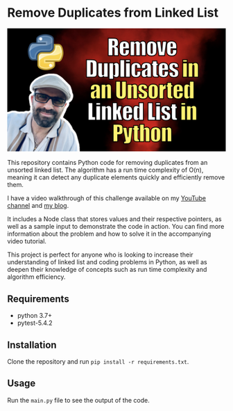 # Remove Duplicates from Linked List

[ ![Removing Duplicates from Linked List in Python](./image.png)](https://youtu.be/LZ4uSiVrRDc)

This repository contains Python code for removing duplicates from an unsorted linked list. The algorithm has a run time complexity of O(n), meaning it can detect any duplicate elements quickly and efficiently remove them.

I have a video walkthrough of this challenge available on my [YouTube channel](https://youtu.be/LZ4uSiVrRDc) and [my blog](https://kalbartal.net/remove-duplicates-in-an-unsorted-linked-list-in-python/).

It includes a Node class that stores values and their respective pointers, as well as a sample input to demonstrate the code in action. You can find more information about the problem and how to solve it in the accompanying video tutorial.

This project is perfect for anyone who is looking to increase their understanding of linked list and coding problems in Python, as well as deepen their knowledge of concepts such as run time complexity and algorithm efficiency.

## Requirements
- python 3.7+
- pytest-5.4.2

## Installation
Clone the repository and run `pip install -r requirements.txt`.

## Usage
Run the `main.py` file to see the output of the code.
